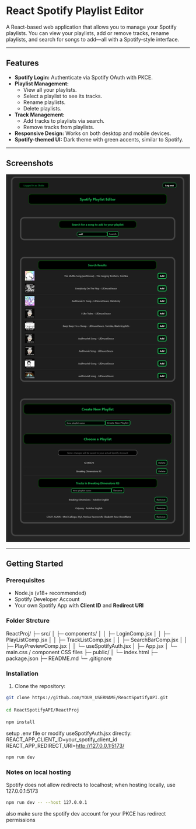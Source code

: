 # React Spotify Playlist Editor

A React-based web application that allows you to manage your Spotify playlists. You can view your playlists, add or remove tracks, rename playlists, and search for songs to add—all with a Spotify-style interface.

---

## Features

- **Spotify Login:** Authenticate via Spotify OAuth with PKCE.
- **Playlist Management:** 
  - View all your playlists.
  - Select a playlist to see its tracks.
  - Rename playlists.
  - Delete playlists.
- **Track Management:** 
  - Add tracks to playlists via search.
  - Remove tracks from playlists.
- **Responsive Design:** Works on both desktop and mobile devices.
- **Spotify-themed UI:** Dark theme with green accents, similar to Spotify.

---

## Screenshots

![App Screenshot](./screenshot.png)

---

## Getting Started

### Prerequisites

- Node.js (v18+ recommended)
- Spotify Developer Account
- Your own Spotify App with **Client ID** and **Redirect URI**

### Folder Strcture

ReactProj/
├─ src/
│  ├─ components/
│  │  ├─ LoginComp.jsx
│  │  ├─ PlayListComp.jsx
│  │  ├─ TrackListComp.jsx
│  │  ├─ SearchBarComp.jsx
│  │  ├─ PlayPreviewComp.jsx
│  │  └─ useSpotifyAuth.jsx
│  ├─ App.jsx
│  └─ main.css / component CSS files
├─ public/
│  └─ index.html
├─ package.json
├─ README.md
└─ .gitignore

### Installation

1. Clone the repository:

```bash
git clone https://github.com/YOUR_USERNAME/ReactSpotifyAPI.git

cd ReactSpotifyAPI/ReactProj

npm install
```
setup .env file or modify useSpotifyAuth.jsx directly:
REACT_APP_CLIENT_ID=your_spotify_client_id
REACT_APP_REDIRECT_URI=http://127.0.0.1:5173/

```bash
npm run dev
```

### Notes on local hosting

Spotify does not allow redirects to localhost; when hosting locally, use 127.0.0.1:5173

```bash
npm run dev -- --host 127.0.0.1
```

also make sure the spotify dev account for your PKCE has redirect permissions
